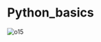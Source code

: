 # Python_basics
![o15](https://github.com/user-attachments/assets/61a9768f-2709-4b94-a63c-7ad7aaab6d26)
